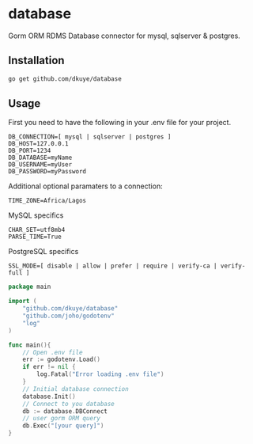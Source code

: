 # database
Gorm ORM RDMS Database connector for mysql, sqlserver & postgres.

## Installation
```bash
go get github.com/dkuye/database
```
## Usage
First you need to have the following in your .env file for your project.
```
DB_CONNECTION=[ mysql | sqlserver | postgres ]
DB_HOST=127.0.0.1
DB_PORT=1234
DB_DATABASE=myName
DB_USERNAME=myUser
DB_PASSWORD=myPassword
```

Additional optional paramaters to a connection:

```
TIME_ZONE=Africa/Lagos
```

MySQL specifics
```
CHAR_SET=utf8mb4
PARSE_TIME=True
```

PostgreSQL specifics
```
SSL_MODE=[ disable | allow | prefer | require | verify-ca | verify-full ]
```


```go
package main

import (
    "github.com/dkuye/database"
    "github.com/joho/godotenv"
    "log"
)

func main(){
    // Open .env file
	err := godotenv.Load()
	if err != nil {
		log.Fatal("Error loading .env file")
	}
    // Initial database connection
    database.Init()
    // Connect to you database
    db := database.DBConnect
    // user gorm ORM query
    db.Exec("[your query]")
}
```

